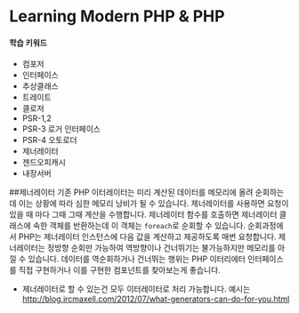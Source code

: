 # Learning Modern PHP & PHP
#### 학습 키워드
- 컴포저
- 인터페이스
- 추상클래스
- 트레이트
- 클로저
- PSR-1,2
- PSR-3 로거 인터페이스
- PSR-4 오토로더
- 제너레이터
- 젠드오피캐시
- 내장서버

##제너레이터
기존 PHP 이터레이터는 미리 계산된 데이터를 메모리에 올려 순회하는데 이는 상황에 따라 심한 메모리 낭비가 될 수 있습니다. 제너레이터를 사용하면 요청이 있을 때 마다 그때 그때 계산을 수행합니다.
제너레이터 함수를 호출하면 제너레이터 클래스에 속한 객체를 반환하는데 이 객체는 ```foreach```로 순회할 수 있습니다. 순회과정에서 PHP는 제너레이터 인스턴스에 다음 값을 계산하고 제공하도록 매번 요청합니다.
제너레이터는 정방향 순회만 가능하여 역방향이나 건너뛰기는 불가능하지만 메모리를 아낄 수 있습니다. 데이터를 역순회하거나 건너뛰는 행위는 PHP 이터리에터 인터페이스를 직접 구현하거나 이를 구현한 컴포넌트를 찾아보는게 좋습니다.
* 제너레이터로 할 수 있는건 모두 이터레이터로 처리 가능합니다.
예시는 http://blog.ircmaxell.com/2012/07/what-generators-can-do-for-you.html
